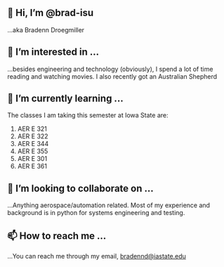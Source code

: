## 👋 Hi, I’m @brad-isu

...aka Bradenn Droegmiller

## 👀 I’m interested in ...

...besides engineering and technology (obviously), I spend a lot of time reading and watching movies. I also recently got an Australian Shepherd

## 🌱 I’m currently learning ...

The classes I am taking this semester at Iowa State are:
1. AER E 321
2. AER E 322
3. AER E 344
4. AER E 355
5. AER E 301
6. AER E 361

## 💞️ I’m looking to collaborate on ...

...Anything aerospace/automation related. Most of my experience and background is in python for systems engineering and testing.

## 📫 How to reach me ...

...You can reach me through my email, bradennd@iastate.edu

<!---
brad-isu/brad-isu is a ✨ special ✨ repository because its `README.md` (this file) appears on your GitHub profile.
You can click the Preview link to take a look at your changes.
--->
